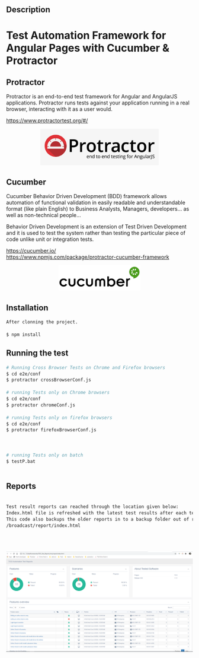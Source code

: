 
## Description

# Test Automation Framework for Angular Pages with Cucumber & Protractor

## Protractor

Protractor is an end-to-end test framework for Angular and AngularJS applications. Protractor runs tests against your application running in a real browser, interacting with it as a user would. <br>

https://www.protractortest.org/#/

<p align="center">
  <a href="https://www.protractortest.org/" target="blank"><img src="assets/protractor.png" width="320" alt="Protractor Logo" /></a>
</p>

## Cucumber
Cucumber Behavior Driven Development (BDD) framework allows automation of functional validation in easily readable and understandable format (like plain English) to Business Analysts, Managers, developers... as well as non-technical people...

Behavior Driven Development is an extension of Test Driven Development and it is used to test the system rather than testing the particular piece of code unlike unit or integration tests.

https://cucumber.io/  <br>
https://www.npmjs.com/package/protractor-cucumber-framework

<p align="center">
  <a href="https://www.protractortest.org/" target="blank"><img src="assets/cucumber.png" width="220" alt="Cucumber Logo" /></a>
</p>

## Installation

```bash
After clonning the project.

$ npm install
```

## Running the test

```bash
# Running Cross Browser Tests on Chrome and Firefox browsers
$ cd e2e/conf
$ protractor crossBrowserConf.js

# running Tests only on Chrome browsers
$ cd e2e/conf
$ protractor chromeConf.js

# running Tests only on firefox browsers
$ cd e2e/conf
$ protractor firefoxBrowserConf.js



# running Tests only on batch
$ testP.bat



```

## Reports
```bash

Test result reports can reached through the location given below: 
Index.html file is refreshed with the latest test results after each test run.
This code also backups the older reports in to a backup folder out of root called "reportsBackup"
/broadcast/report/index.html

```
<br>
<br>


<p align="center">
  <a ><img src="assets/report_main_screen.png" width="1200" alt="Report Main Page" /></a>
</p>

<br>
